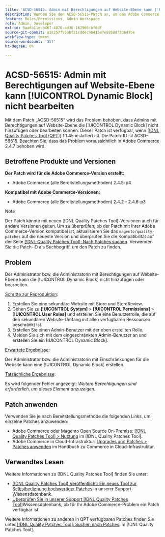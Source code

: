 ```yaml
---
title: 'ACSD-56515: Admin mit Berechtigungen auf Website-Ebene kann [!UICONTROL Dynamic Block] nicht bearbeiten'
description: Wenden Sie den ACSD-56515-Patch an, um das Adobe Commerce-Problem zu beheben, bei dem Admins mit Berechtigungen auf Website-Ebene die [!UICONTROL Dynamic Block] nicht hinzufügen oder bearbeiten können.
feature: Roles/Permissions, Admin Workspace
role: Admin, Developer
exl-id: 5aa6b11e-b467-4076-ad36-162966cbf6df
source-git-commit: a28257f55abf21cddec9b415e7e8858df33647be
workflow-type: tm+mt
source-wordcount: '357'
ht-degree: 0%

---
```


# ACSD-56515: Admin mit Berechtigungen auf Website-Ebene kann [!UICONTROL Dynamic Block] nicht bearbeiten

Mit dem Patch „ACSD-56515“ wird das Problem behoben, dass Admins mit Berechtigungen auf Website-Ebene die [!UICONTROL Dynamic Block] nicht hinzufügen oder bearbeiten können. Dieser Patch ist verfügbar, wenn [[!DNL Quality Patches Tool (QPT)]](/help/announcements/adobe-commerce-announcements/magento-quality-patches-released-new-tool-to-self-serve-quality-patches.md) 1.1.45 installiert ist. Die Patch-ID ist ACSD-56515. Beachten Sie, dass das Problem voraussichtlich in Adobe Commerce 2.4.7 behoben wird.

## Betroffene Produkte und Versionen

**Der Patch wird für die Adobe Commerce-Version erstellt:**

* Adobe Commerce (alle Bereitstellungsmethoden) 2.4.5-p4

**Kompatibel mit Adobe Commerce-Versionen:**

* Adobe Commerce (alle Bereitstellungsmethoden) 2.4.2 - 2.4.6-p3

>[!NOTE]
>
>Der Patch könnte mit neuen [!DNL Quality Patches Tool]-Versionen auch für andere Versionen gelten. Um zu überprüfen, ob der Patch mit Ihrer Adobe Commerce-Version kompatibel ist, aktualisieren Sie das `magento/quality-patches` auf die neueste Version und überprüfen Sie die Kompatibilität auf der Seite [[!DNL Quality Patches Tool]: Nach Patches suchen](https://experienceleague.adobe.com/tools/commerce-quality-patches/index.html). Verwenden Sie die Patch-ID als Suchbegriff, um den Patch zu finden.

## Problem

Der Administrator bzw. die Administratorin mit Berechtigungen auf Website-Ebene kann die [!UICONTROL Dynamic Block] nicht hinzufügen oder bearbeiten.

<u>Schritte zur Reproduktion</u>:

1. Erstellen Sie eine sekundäre Website mit Store und StoreReview.
1. Gehen Sie zu **[!UICONTROL System]** > **[!UICONTROL Permissions]** > **[!UICONTROL User Roles]** und erstellen Sie eine Benutzerrolle, die auf den sekundären Website-Umfang mit allen verfügbaren Ressourcen beschränkt ist.
1. Erstellen Sie einen Admin-Benutzer mit der oben erstellten Rolle.
1. Melden Sie sich mit dem eingeschränkten Admin-Benutzer an und erstellen Sie ein [!UICONTROL Dynamic Block].

<u>Erwartete Ergebnisse</u>:

Der Administrator bzw. die Administratorin mit Einschränkungen für die Website kann eine [!UICONTROL Dynamic Block] erstellen.

<u>Tatsächliche Ergebnisse</u>:

Es wird folgender Fehler angezeigt: *Weitere Berechtigungen sind erforderlich, um dieses Element anzuzeigen*.

## Patch anwenden

Verwenden Sie je nach Bereitstellungsmethode die folgenden Links, um einzelne Patches anzuwenden:

* Adobe Commerce oder Magento Open Source On-Premise: [[!DNL Quality Patches Tool] > Nutzung](https://experienceleague.adobe.com/docs/commerce-operations/tools/quality-patches-tool/usage.html) im [!DNL Quality Patches Tool].
* Adobe Commerce in Cloud-Infrastruktur: [Upgrades und Patches > Patches anwenden](https://experienceleague.adobe.com/docs/commerce-cloud-service/user-guide/develop/upgrade/apply-patches.html) im Handbuch zu Commerce in Cloud-Infrastruktur.

## Verwandtes Lesen

Weitere Informationen zu [!DNL Quality Patches Tool] finden Sie unter:

* [[!DNL Quality Patches Tool] Veröffentlicht: Ein neues Tool zur Selbstbedienung hochwertiger Patches](/help/announcements/adobe-commerce-announcements/magento-quality-patches-released-new-tool-to-self-serve-quality-patches.md) in unserer Support-Wissensdatenbank.
* [Überprüfen Sie in unserer Support [!DNL Quality Patches Tool]](/help/support-tools/patches-available-in-qpt-tool/check-patch-for-magento-issue-with-magento-quality-patches.md)Wissensdatenbank, ob für Ihr Adobe Commerce-Problem ein Patch verfügbar ist.

Weitere Informationen zu anderen in QPT verfügbaren Patches finden Sie unter [[!DNL Quality Patches Tool]: Suchen nach Patches](https://experienceleague.adobe.com/tools/commerce-quality-patches/index.html) im [!DNL Quality Patches Tool].
